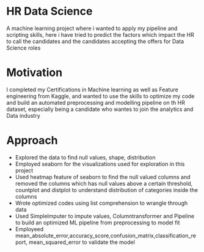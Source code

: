 # HR Data Science

 A machine learning project where i wanted to apply my pipeline and scripting skills, here i have tried to predict the factors which impact the HR to call the candidates and the candidates accepting the offers for Data Science roles
 
 # Motivation
 
 I completed my Certifications in Machine learning as well as Feature engineering from Kaggle, and wanted to use the skills to optimize my code and build an automated preprocessing and modelling pipeline on th HR dataset, especially being a candidate who wantes to join the analytics and Data industry
 
 # Approach
 
 - Explored the data to find null values, shape, distribution
 - Employed seaborn for the visualizations used for exploration in this project
 - Used heatmap feature of seaborn to find the null valued columns and removed the columns which has null values above a certain threshold, countplot and distplot to understand distribution of categories inside the columns
 - Wrote optimized codes using list comprehension to wrangle through data
 - Used SimpleImputer to impute values, Columntransformer and Pipeline to build an optimized ML pipeline from preprocessing to model fit
 - Employeed mean_absolute_error,accuracy_score,confusion_matrix,classification_report, mean_squared_error to validate the model
 
